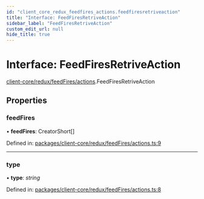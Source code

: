 ```yaml
---
id: "client_core_redux_feedfires_actions.feedfiresretriveaction"
title: "Interface: FeedFiresRetriveAction"
sidebar_label: "FeedFiresRetriveAction"
custom_edit_url: null
hide_title: true
---
```


# Interface: FeedFiresRetriveAction

[client-core/redux/feedFires/actions](../modules/client_core_redux_feedfires_actions.md).FeedFiresRetriveAction

## Properties

### feedFires

• **feedFires**: CreatorShort[]

Defined in: [packages/client-core/redux/feedFires/actions.ts:9](https://github.com/xr3ngine/xr3ngine/blob/5c3dcaef1/packages/client-core/redux/feedFires/actions.ts#L9)

___

### type

• **type**: *string*

Defined in: [packages/client-core/redux/feedFires/actions.ts:8](https://github.com/xr3ngine/xr3ngine/blob/5c3dcaef1/packages/client-core/redux/feedFires/actions.ts#L8)
